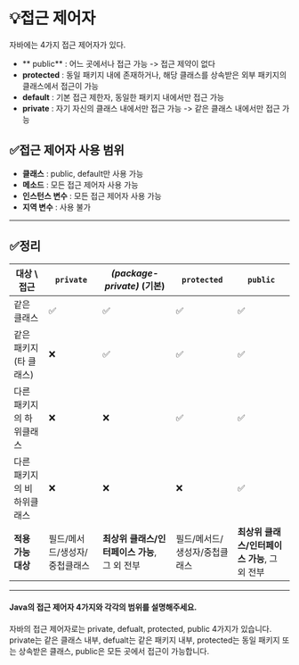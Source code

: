 <h1 id="💡접근-제어자">💡접근 제어자</h1>
<p>자바에는 4가지 접근 제어자가 있다.
<img alt="" src="https://velog.velcdn.com/images/dev_ssj/post/c4b82920-ab61-4aa8-9637-d43b32374b3d/image.png" /></p>
<ul>
<li>** public** : 어느 곳에서나 접근 가능 -&gt; 접근 제약이 없다</li>
<li><strong>protected</strong> : 동일 패키지 내에 존재하거나, 해당 클래스를 상속받은 외부 패키지의 클래스에서 접근이 가능</li>
<li><strong>default</strong> : 기본 접근 제한자, 동일한 패키지 내에서만 접근 가능</li>
<li><strong>private</strong> : 자기 자신의 클래스 내에서만 접근 가능 -&gt; 같은 클래스 내에서만 접근 가능</li>
</ul>
<h2 id="✅접근-제어자-사용-범위">✅접근 제어자 사용 범위</h2>
<ul>
<li><strong>클래스</strong> : public, default만 사용 가능</li>
<li><strong>메소드</strong> : 모든 접근 제어자 사용 가능</li>
<li><strong>인스턴스 변수</strong> : 모든 접근 제어자 사용 가능</li>
<li><strong>지역 변수</strong> : 사용 불가</li>
</ul>
<hr />
<h2 id="✅정리">✅정리</h2>
<table>
<thead>
<tr>
<th>대상 \ 접근</th>
<th><code>private</code></th>
<th><em>(package-private)</em> (기본)</th>
<th><code>protected</code></th>
<th><code>public</code></th>
</tr>
</thead>
<tbody><tr>
<td>같은 클래스</td>
<td>✅</td>
<td>✅</td>
<td>✅</td>
<td>✅</td>
</tr>
<tr>
<td>같은 패키지(타 클래스)</td>
<td>❌</td>
<td>✅</td>
<td>✅</td>
<td>✅</td>
</tr>
<tr>
<td>다른 패키지의 하위클래스</td>
<td>❌</td>
<td>❌</td>
<td>✅</td>
<td>✅</td>
</tr>
<tr>
<td>다른 패키지의 비하위클래스</td>
<td>❌</td>
<td>❌</td>
<td>❌</td>
<td>✅</td>
</tr>
<tr>
<td><strong>적용 가능 대상</strong></td>
<td>필드/메서드/생성자/중첩클래스</td>
<td><strong>최상위 클래스/인터페이스 가능</strong>, 그 외 전부</td>
<td>필드/메서드/생성자/중첩클래스</td>
<td><strong>최상위 클래스/인터페이스 가능</strong>, 그 외 전부</td>
</tr>
</tbody></table>
<hr />
<h4 id="java의-접근-제어자-4가지와-각각의-범위를-설명해주세요">Java의 접근 제어자 4가지와 각각의 범위를 설명해주세요.</h4>
<p>자바의 접근 제어자로는 private, defualt, protected, public 4가지가 있습니다.
private는 같은 클래스 내부, defualt는 같은 패키지 내부, protected는 동일 패키지 또는 상속받은 클래스, public은 모든 곳에서 접근이 가능합니다.</p>